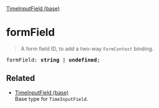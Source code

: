 [TimeInputField (base)](TimeInputField_base.md)

# formField

> A form field ID, to add a two-way `FormContext` binding.

<pre class="docgen_signature">formField: <b>string</b> | <b>undefined</b>;</pre>

## Related

- [<!--{ref:type}-->TimeInputField (base)](TimeInputField_base.md) \
    Base type for `TimeInputField`.

